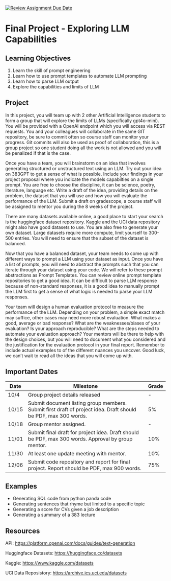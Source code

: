 [![Review Assignment Due Date](https://classroom.github.com/assets/deadline-readme-button-22041afd0340ce965d47ae6ef1cefeee28c7c493a6346c4f15d667ab976d596c.svg)](https://classroom.github.com/a/qve1z1U2)
# Final Project - Exploring LLM Capabilities

## Learning Objectives 
1.	Learn the skill of prompt engineering
2.	Learn how to use prompt templates to automate LLM prompting
3.	Learn how to parse LLM output
4.	Explore the capabilities and limits of LLM

## Project 

In this project, you will team up with 2 other Artificial Intelligence students to form a group that will explore the limits of LLMs (specifically gpt4o-mini). You will be provided with a OpenAI endpoint which you will access via REST requests. You and your colleagues will collaborate in the same GIT repository, be sure to commit often so course staff can monitor your progress. Git commits will also be used as proof of collaboration, this is a group project so one student doing all the work is not allowed and you will be penalized if that is the case. 

Once you have a team, you will brainstorm on an idea that involves generating structured or unstructured text using an LLM. Try out your idea on 383GPT to get a sense of what is possible. Include your findings in your project proposal where you indicate the models capabilties on a single prompt. You are free to choose the discipline, it can be science, poetry, literature, language etc. Write a draft of the idea, providing details on the problem, the dataset that you will use and how you will evaluate the performance of the LLM. Submit a draft on gradescope, a course staff will be assigned to mentor you during the 8 weeks of the project.

There are many datasets available online, a good place to start your search is the huggingface dataset repository. Kaggle and the UCI data repository might also have good datasets to use. You are also free to generate your own dataset. Large datasets require more compute, limit yourself to 300-500 entries. You will need to ensure that the subset of the dataset is balanced. 

Now that you have a balanced dataset, your team needs to come up with different ways to prompt a LLM using your dataset as input. Once you have a list of prompts, you will need to abstract the prompts such that you can iterate through your dataset using your code. We will refer to these prompt abstractions as Prompt Templates. You can review online prompt template repositories to get a good idea. It can be difficult to parse LLM response because of non-standard responses, it is a good idea to manually prompt the LLM first to get a sense of what logic is needed to parse your LLM responses.

Your team will design a human evaluation protocol to measure the performance of the LLM. Depending on your problem, a simple exact match may suffice, other cases may need more robust evaluation. What makes a good, average or bad response? What are the weaknesses/biases of your evaluation? Is your approach reproducible? What are the steps needed to automate your evaluation approach? Your mentors will be there to help with the design choices, but you will need to document what you considered and the justification for the evaluation protocol in your final report. Remember to include actual examples to of the different nuances you uncover. Good luck, we can’t wait to read all the ideas that you will come up with.

## Important Dates 
| Date  | Milestone | Grade  |
| --------- | --------- | --------- |
| 10/4 | Group project details released | -|
| 10/15 | Submit document listing group members. Submit first draft of project idea. Draft should be PDF, max 300 words. | 5%|
| 10/18 | Group mentor assigned. | -|
| 11/01 | Submit final draft for project idea. Draft should be PDF, max 300 words. Approval by group mentor.| 10% |
| 11/30 | At least one update meeting with mentor.| 10% |
| 12/06 | Submit code repository and report for final project. Report should be PDF, max 900 words.| 75%|

## Examples
* Generating SQL code from python panda code
* Generating sentences that rhyme but limited to a specific topic
* Generating a score for CVs given a job description
* Generating a summary of a 383 lecture

## Resources
API: https://platform.openai.com/docs/guides/text-generation

Huggingface Datasets: https://huggingface.co/datasets

Kaggle: https://www.kaggle.com/datasets

UCI Data Reposistory: https://archive.ics.uci.edu/datasets
